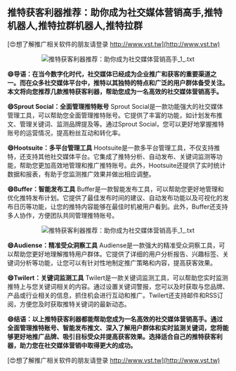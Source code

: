 ## **推特获客利器推荐：助你成为社交媒体营销高手,推特机器人,推特拉群机器人,推特拉群**

[😍想了解推广相关软件的朋友请登录 http://www.vst.tw](http://www.vst.tw)

 <center><img src="https://vst.tw/MP4/tuiguang/png/7.png" alt="推特获客利器推荐：助你成为社交媒体营销高手_1_.txt"></center>

**😄导语：在当今数字化时代，社交媒体已经成为企业推广和获客的重要渠道之一。而在众多社交媒体平台中，推特以其独特的特点和广泛的用户群体备受关注。本文将向您推荐几款推特获客利器，帮助您成为一名高效的社交媒体营销高手。**

**😄Sprout Social：全面管理推特账号**
Sprout Social是一款功能强大的社交媒体管理工具，可以帮助您全面管理推特账号。它提供了丰富的功能，如计划发布推文、管理关键词、监测品牌提及等。通过Sprout Social，您可以更好地掌握推特账号的运营情况，提高粉丝互动和转化率。

**😄Hootsuite：多平台管理工具**
Hootsuite是一款多平台管理工具，不仅支持推特，还支持其他社交媒体平台。它集成了推特分析、自动发布、关键词监测等功能，帮助您更加高效地管理和推广推特账号。此外，Hootsuite还提供了实时统计数据和报表，有助于您监测推广效果并做出相应调整。

**😄Buffer：智能发布工具**
Buffer是一款智能发布工具，可以帮助您更好地管理和优化推特发布计划。它提供了最佳发布时间的建议、自动发布功能以及可视化的发布日历等功能，让您的推特内容能够在最佳时机被用户看到。此外，Buffer还支持多人协作，方便团队共同管理推特账号。

 <center><img src="https://vst.tw/MP4/tuiguang/png/7.png" alt="推特获客利器推荐：助你成为社交媒体营销高手_1_.txt"></center>

**😄Audiense：精准受众洞察工具**
Audiense是一款强大的精准受众洞察工具，可以帮助您更好地理解推特用户群体。它提供了详细的用户分析报告、兴趣标签、关键词分析等功能，让您可以有针对性地制定推广策略和内容，提高获客效果。

**😄Twilert：关键词监测工具**
Twilert是一款关键词监测工具，可以帮助您实时监测推特上与您关键词相关的内容。通过设置关键词警报，您可以及时获取与您品牌、产品或行业相关的信息，抓住机会进行互动和推广。Twilert还支持邮件和RSS订阅，方便您及时获取推特关键词的最新动态。

**😄结语：以上推特获客利器都能帮助您成为一名高效的社交媒体营销高手。通过全面管理推特账号、智能发布推文、深入了解用户群体和实时监测关键词，您将能够更好地推广品牌、吸引目标受众并提高获客效果。选择适合自己的推特获客利器，助力您在社交媒体营销中取得更大的成功。**

[😍想了解推广相关软件的朋友请登录 http://www.vst.tw](http://www.vst.tw)



